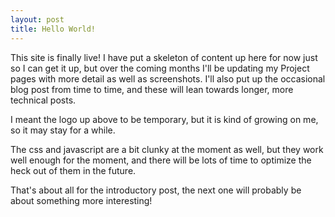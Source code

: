 ```yaml
---
layout: post
title: Hello World!
---
```


This site is finally live! I have put a skeleton of content up here for now just so I can get it up, but over the coming months I'll be updating my Project pages with more detail as well as screenshots. I'll also put up the occasional blog post from time to time, and these will lean towards longer, more technical posts.

I meant the logo up above to be temporary, but it is kind of growing on me, so it may stay for a while. 

The css and javascript are a bit clunky at the moment as well, but they work well enough for the moment, and there will be lots of time to optimize the heck out of them in the future.

That's about all for the introductory post, the next one will probably be about something more interesting!
